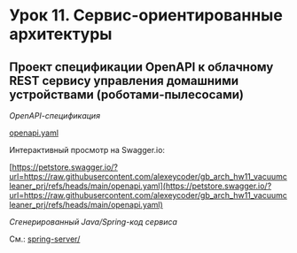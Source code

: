 # Урок 11. Сервис-ориентированные архитектуры

## Проект спецификации OpenAPI к облачному REST сервису управления домашними устройствами (роботами-пылесосами)

*OpenAPI-cпецификация*

[openapi.yaml](openapi.yaml)

Интерактивный просмотр на Swagger.io:

[https://petstore.swagger.io/?url=https://raw.githubusercontent.com/alexeycoder/gb_arch_hw11_vacuumcleaner_prj/refs/heads/main/openapi.yaml](https://petstore.swagger.io/?url=https://raw.githubusercontent.com/alexeycoder/gb_arch_hw11_vacuumcleaner_prj/refs/heads/main/openapi.yaml)

*Сгенерированный Java/Spring-код сервиса*

См.: [spring-server/](spring-server)


